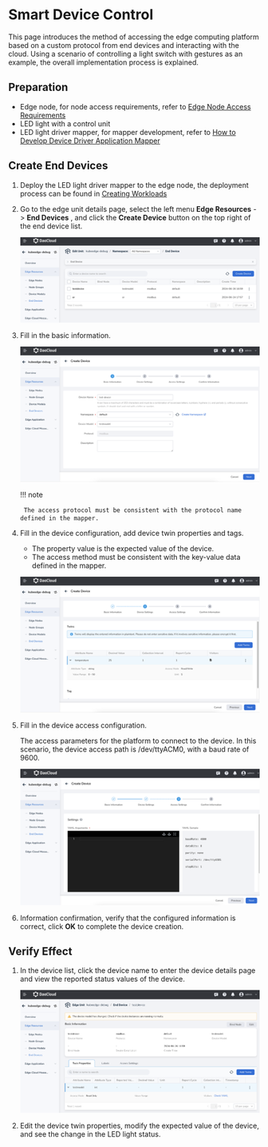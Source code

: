 # Smart Device Control

This page introduces the method of accessing the edge computing platform based on a custom protocol from end devices and interacting with the cloud. Using a scenario of controlling a light switch with gestures as an example, the overall implementation process is explained.

## Preparation

- Edge node, for node access requirements, refer to
  [Edge Node Access Requirements](../user-guide/node/join-rqmt.md)
- LED light with a control unit
- LED light driver mapper, for mapper development, refer to
  [How to Develop Device Driver Application Mapper](./develop-device-mapper.md)

## Create End Devices

1. Deploy the LED light driver mapper to the edge node, the deployment process can be found in
   [Creating Workloads](../user-guide/edge-app/create-app.md)

1. Go to the edge unit details page, select the left menu __Edge Resources__ -> __End Devices__ ,
   and click the __Create Device__ button on the top right of the end device list.

    ![click button](../images/create-device-01.png)

1. Fill in the basic information.

    ![fill info](../images/device-control-01.png)

    !!! note

        The access protocol must be consistent with the protocol name defined in the mapper.

1. Fill in the device configuration, add device twin properties and tags.

    - The property value is the expected value of the device.
    - The access method must be consistent with the key-value data defined in the mapper.

    ![fill info](../images/device-control-03.png)

1. Fill in the device access configuration.

    The access parameters for the platform to connect to the device. In this scenario, the device access path is /dev/ttyACM0, with a baud rate of 9600.

    ![access config](../images/device-control-04.png)

1. Information confirmation, verify that the configured information is correct,
   click __OK__ to complete the device creation.

## Verify Effect

1. In the device list, click the device name to enter the device details page
   and view the reported status values of the device.

    ![device details](../images/device-control-05.png)

2. Edit the device twin properties, modify the expected value of the device,
   and see the change in the LED light status.
